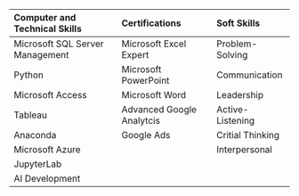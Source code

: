| Computer and Technical Skills | Certifications | Soft Skills |
| :---         | :---            | :---         |
| Microsoft SQL Server Management  | Microsoft Excel Expert  | Problem-Solving
| Python  | Microsoft PowerPoint  | Communication
| Microsoft Access  |  Microsoft Word  | Leadership
| Tableau  | Advanced Google Analytcis | Active-Listening
| Anaconda  | Google Ads | Critial Thinking
| Microsoft Azure  | | Interpersonal
| JupyterLab  | | 
| AI Development  | | 
